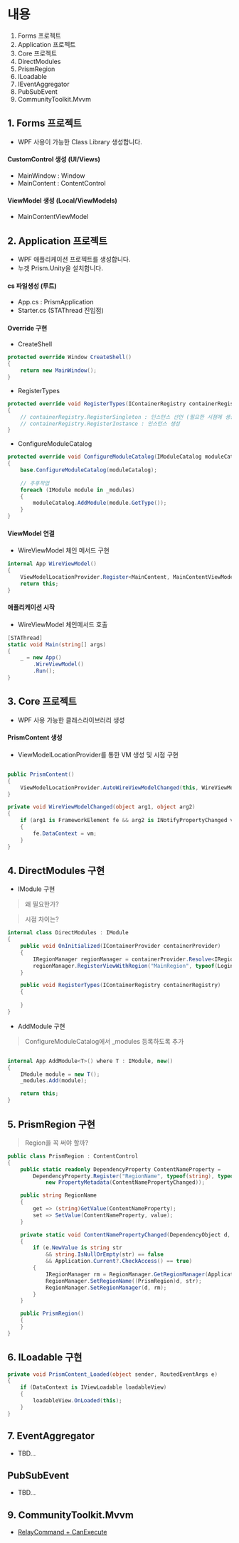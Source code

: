 # 내용

1. Forms 프로젝트
2. Application 프로젝트
3. Core 프로젝트
4. DirectModules
5. PrismRegion 
6. ILoadable 
7. IEventAggregator
8. PubSubEvent<T>
9. CommunityToolkit.Mvvm

## 1. Forms 프로젝트

- WPF 사용이 가능한 Class Library 생성합니다.

#### CustomControl 생성 (UI/Views)
- MainWindow : Window
- MainContent : ContentControl

#### ViewModel 생성 (Local/ViewModels)
- MainContentViewModel

## 2. Application 프로젝트

- WPF 애플리케이션 프로젝트를 생성합니다.
- 누겟 Prism.Unity을 설치합니다.

#### cs 파일생성 (루트)
- App.cs : PrismApplication
- Starter.cs (STAThread 진입점)

#### Override 구현
- CreateShell

```csharp
protected override Window CreateShell()
{
    return new MainWindow();
}
```

- RegisterTypes

```csharp
protected override void RegisterTypes(IContainerRegistry containerRegistry)
{
    // containerRegistry.RegisterSingleton : 인스턴스 선언 (필요한 시점에 생성됨)
    // containerRegistry.RegisterInstance : 인스턴스 생성
}
```

- ConfigureModuleCatalog

```csharp
protected override void ConfigureModuleCatalog(IModuleCatalog moduleCatalog)
{
    base.ConfigureModuleCatalog(moduleCatalog);
    
    // 추후작업
    foreach (IModule module in _modules)
    {
        moduleCatalog.AddModule(module.GetType());
    }
}
```

#### ViewModel 연결

- WireViewModel 체인 메서드 구현

```csharp
internal App WireViewModel()
{
    ViewModelLocationProvider.Register<MainContent, MainContentViewModel>();
    return this;
}
```

#### 애플리케이션 시작
- WireViewModel 체인메서드 호출
```csharp
[STAThread]
static void Main(string[] args)
{
    _ = new App()
        .WireViewModel()
        .Run();
}
```

## 3. Core 프로젝트

- WPF 사용 가능한 클래스라이브러리 생성

#### PrismContent 생성
- ViewModelLocationProvider를 통한 VM 생성 및 시점 구현


```csharp

public PrismContent()
{
    ViewModelLocationProvider.AutoWireViewModelChanged(this, WireViewModelChanged);
}

private void WireViewModelChanged(object arg1, object arg2)
{
    if (arg1 is FrameworkElement fe && arg2 is INotifyPropertyChanged vm)
    {
        fe.DataContext = vm;
    }
}
```

## 4. DirectModules 구현

- IModule 구현

> 왜 필요한가?

> 시점 차이는?

```csharp
internal class DirectModules : IModule
{
    public void OnInitialized(IContainerProvider containerProvider)
    {
        IRegionManager regionManager = containerProvider.Resolve<IRegionManager>();
        regionManager.RegisterViewWithRegion("MainRegion", typeof(LoginContent));
    }

    public void RegisterTypes(IContainerRegistry containerRegistry)
    {
            
    }
}
```

- AddModule 구현

> ConfigureModuleCatalog에서 _modules 등록하도록 추가

```csharp

internal App AddModule<T>() where T : IModule, new()
{
    IModule module = new T();
    _modules.Add(module);

    return this;
}
```

## 5. PrismRegion 구현

> Region을 꼭 써야 할까?
 
```csharp
public class PrismRegion : ContentControl
{
    public static readonly DependencyProperty ContentNameProperty = 
        DependencyProperty.Register("RegionName", typeof(string), typeof(PrismRegion), 
            new PropertyMetadata(ContentNamePropertyChanged));

    public string RegionName
    {
        get => (string)GetValue(ContentNameProperty);
        set => SetValue(ContentNameProperty, value);
    }

    private static void ContentNamePropertyChanged(DependencyObject d, DependencyPropertyChangedEventArgs e)
    {
        if (e.NewValue is string str
            && string.IsNullOrEmpty(str) == false
            && Application.Current?.CheckAccess() == true)
        {
            IRegionManager rm = RegionManager.GetRegionManager(Application.Current.MainWindow);
            RegionManager.SetRegionName((PrismRegion)d, str);
            RegionManager.SetRegionManager(d, rm);
        }
    }

    public PrismRegion()
    {
    }
}
```

## 6. ILoadable 구현

```csharp
private void PrismContent_Loaded(object sender, RoutedEventArgs e)
{
    if (DataContext is IViewLoadable loadableView)
    { 
        loadableView.OnLoaded(this);
    }
}
```

## 7. EventAggregator

- TBD...
    
## PubSubEvent<T>

- TBD...
    
## 9. CommunityToolkit.Mvvm
    
- [RelayCommand + CanExecute](https://forum.dotnetdev.kr/t/relaycommand-canexecute/5215/7?u=jamesnet)
